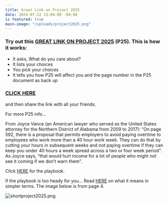 ```yaml
---
title: Great Link on Project 2025
date: 2024-07-22 13:04:00 -04:00
is featured: true
main-image: "/uploads/project2025.png"
---
```


### Try out this [GREAT LINK ON PROJECT 2025](https://www.25and.me/?topics=) (P25). This is how it works:

* It asks, What do you care about?
* It lists your choices
* You pick your choices
* It tells you how P25 will affect you and the page number in the P25 document as back up 

### [CLICK HERE](https://www.25and.me/?topics=)
and then share the link with all your friends.

For more P25 info...

From Joyce Vance (an American lawyer who served as the United States attorney for the Northern District of Alabama from 2009 to 2017):
“On page 592, there is a proposal that permits employers to avoid paying overtime to employees who work more than a 40 hour work week. They can do that by cutting your hours in subsequent weeks and not paying overtime if they can keep you under 40 hours a week spread across a two or four week period”.  As Joyce says, “that would hurt income for a lot of people who might not see it coming if we don’t warn them”.

Click [HERE](https://static.project2025.org/2025_MandateForLeadership_FULL.pdf) for the playbook. 

If the playbook is too heady for you... Read [HERE](https://democracyforward.org/wp-content/uploads/2024/06/2024-05_Peoples-Guide-Pro-2025.pdf) on what it means in simpler terms. The image below is from page 4.

![shortproject2025.png](/uploads/shortproject2025.png)

